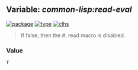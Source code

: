 ## Variable: ***common-lisp:*read-eval****
[![package](https://img.shields.io/badge/Package-COMMON--LISP-5f9ea0.svg?style=social&colorA=999999)](../) [![type](https://img.shields.io/badge/Type-Variable-5f9ea0.svg?style=social&colorA=999999)](../#variable) [![clhs](https://img.shields.io/badge/CLHS-*READ--EVAL*-5f9ea0.svg?style=social&colorA=999999)](http://www.lispworks.com/documentation/HyperSpec/Body/v_rd_eva.htm) 

> If false, then the #. read macro is disabled.

### Value
```
T
```
